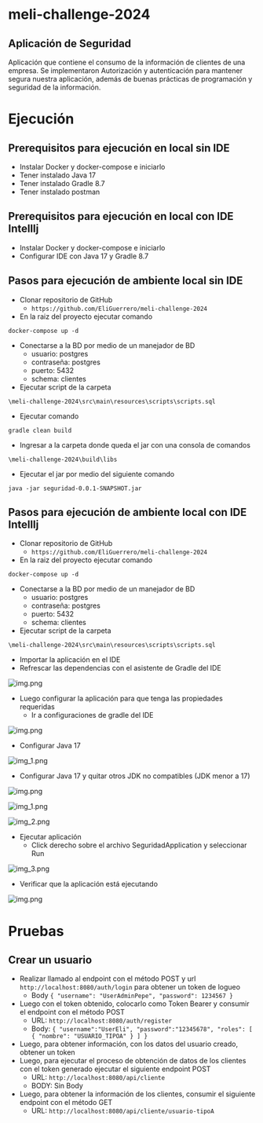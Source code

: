 # meli-challenge-2024
## Aplicación de Seguridad

Aplicación que contiene el consumo de la información de clientes de una empresa. Se implementaron Autorización y autenticación para mantener segura nuestra aplicación, además de buenas prácticas de programación y seguridad de la información.

# Ejecución
## Prerequisitos para ejecución en local sin IDE

- Instalar Docker y docker-compose e iniciarlo
- Tener instalado Java 17
- Tener instalado Gradle 8.7
- Tener instalado postman

## Prerequisitos para ejecución en local con IDE IntellIj

- Instalar Docker y docker-compose e iniciarlo
- Configurar IDE con Java 17 y Gradle 8.7

## Pasos para ejecución de ambiente local sin IDE

- Clonar repositorio de GitHub
  - ``https://github.com/EliGuerrero/meli-challenge-2024``
- En la raiz del proyecto ejecutar comando

``docker-compose up -d``

- Conectarse a la BD por medio de un manejador de BD
  - usuario: postgres
  - contraseña: postgres
  - puerto: 5432
  - schema: clientes
- Ejecutar script de la carpeta

`` \meli-challenge-2024\src\main\resources\scripts\scripts.sql ``

- Ejecutar comando

`` gradle clean build ``

- Ingresar a la carpeta donde queda el jar con una consola de comandos

`` \meli-challenge-2024\build\libs ``

- Ejecutar el jar por medio del siguiente comando

``java -jar seguridad-0.0.1-SNAPSHOT.jar``

## Pasos para ejecución de ambiente local con IDE IntellIj

- Clonar repositorio de GitHub
  - ``https://github.com/EliGuerrero/meli-challenge-2024``
- En la raiz del proyecto ejecutar comando

``docker-compose up -d``

- Conectarse a la BD por medio de un manejador de BD
  - usuario: postgres
  - contraseña: postgres
  - puerto: 5432
  - schema: clientes
- Ejecutar script de la carpeta

`` \meli-challenge-2024\src\main\resources\scripts\scripts.sql ``
- Importar la aplicación en el IDE
- Refrescar las dependencias con el asistente de Gradle del IDE

![img.png](documentacion/images/img.png)

- Luego configurar la aplicación para que tenga las propiedades requeridas
  - Ir a configuraciones de gradle del IDE

![img.png](documentacion/images/opciones_gradle.png)

  - Configurar Java 17

![img_1.png](documentacion/images/java_17.png) 

  - Configurar Java 17 y quitar otros JDK no compatibles (JDK menor a 17)

![img.png](documentacion/images/img_4.png)

![img_1.png](documentacion/images/img_1.png)

![img_2.png](documentacion/images/img_2.png)

  - Ejecutar aplicación
    - Click derecho sobre el archivo SeguridadApplication y seleccionar Run

![img_3.png](documentacion/images/img_3.png)

   - Verificar que la aplicación está ejecutando

![img.png](documentacion/images/img_5.png)

# Pruebas

## Crear un usuario

- Realizar llamado al endpoint con el método POST y url `http://localhost:8080/auth/login` para obtener un token de logueo
  - Body
``{
    "username": "UserAdminPepe",
    "password": 1234567
}``
- Luego con el token obtenido, colocarlo como Token Bearer y consumir el endpoint con el método POST
  - URL: ``http://localhost:8080/auth/register``
  - Body:
    ``{
    "username":"UserEli",
    "password":"12345678",
    "roles": [
    {
    "nombre": "USUARIO_TIPOA"
    }
    ]
    }``
- Luego, para obtener información, con los datos del usuario creado, obtener un token
- Luego, para ejecutar el proceso de obtención de datos de los clientes con el token generado ejecutar el siguiente endpoint POST
  - URL: ``http://localhost:8080/api/cliente``
  - BODY: Sin Body
- Luego, para obtener la información de los clientes, consumir el siguiente endpoint con el método GET
  - URL: ``http://localhost:8080/api/cliente/usuario-tipoA``




